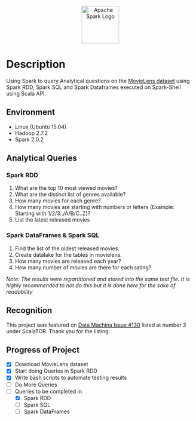 <p align="center">
	<a href="#">
		<img src="https://spark.apache.org/images/spark-logo-trademark.png" alt="Apache Spark Logo" height=100>
	</a>
</p>

# Description
Using Spark to query Analytical questions on the [MovieLens dataset](https://grouplens.org/datasets/movielens/1m/) using Spark RDD, Spark SQL and Spark Dataframes executed on Spark-Shell using Scala API.

## Environment
* Linux (Ubuntu 15.04)
* Hadoop 2.7.2
* Spark 2.0.2

## Analytical Queries

### Spark RDD
1. What are the top 10 most viewed movies?
2. What are the distinct list of genres available?
3. How many movies for each genre?
4. How many movies are starting with numbers or letters (Example: Starting with 1/2/3../A/B/C..Z)?
5. List the latest released movies

### Spark DataFrames & Spark SQL
1. Find the list of the oldest released movies.
2. Create datalake for the tables in movielens.
3. How many movies are released each year?
4. How many number of movies are there for each rating?

_Note: The results were repartitioned and stored into the same text file. It is highly recommended to not do this but it is done here for the sake of readability_

## Recognition
This project was featured on [Data Machina Issue #130](https://www.getrevue.co/profile/datamachina/issues/data-machina-issue-130-112552) listed at number 3 under ScalaTOR. Thank you for the listing.

## Progress of Project
- [x] Download MovieLens dataset
- [x] Start doing Queries in Spark RDD
- [x] Write bash scripts to automate testing results
- [ ] Do More Queries
- [ ] Queries to be completed in
	- [x] Spark RDD
	- [ ] Spark SQL
	- [ ] Spark DataFrames
